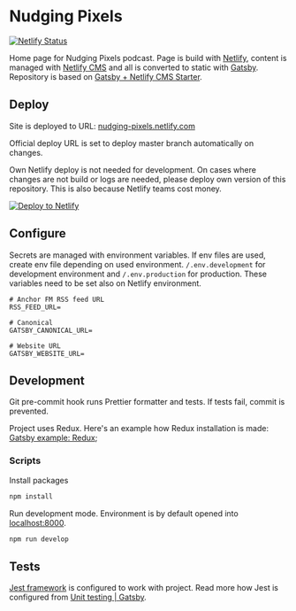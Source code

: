 # Nudging Pixels

[![Netlify Status](https://api.netlify.com/api/v1/badges/af66ef6a-72b2-459c-9743-f34346d506dc/deploy-status)](https://app.netlify.com/sites/nudging-pixels/deploys)

Home page for Nudging Pixels podcast. Page is build with [Netlify](https://www.netlify.com/), content is managed with [Netlify CMS](https://www.netlifycms.org/) and all is converted to static with [Gatsby](https://www.gatsbyjs.org/). Repository is based on [Gatsby + Netlify CMS Starter](https://github.com/netlify-templates/gatsby-starter-netlify-cms).

## Deploy

Site is deployed to URL:
[nudging-pixels.netlify.com](https://nudging-pixels.netlify.com/)

Official deploy URL is set to deploy master branch automatically on changes.

Own Netlify deploy is not needed for development. On cases where changes are not build or logs are needed, please deploy own version of this repository. This is also because Netlify teams cost money.

[![Deploy to Netlify](https://www.netlify.com/img/deploy/button.svg)](https://app.netlify.com/start/deploy?repository=https://github.com/Scionar/nudging-pixels)

## Configure

Secrets are managed with environment variables. If env files are used, create env file depending on used environment. `/.env.development` for development environment and `/.env.production` for production. These variables need to be set also on Netlify environment.

```
# Anchor FM RSS feed URL
RSS_FEED_URL=

# Canonical
GATSBY_CANONICAL_URL=

# Website URL
GATSBY_WEBSITE_URL=
```

## Development

Git pre-commit hook runs Prettier formatter and tests. If tests fail, commit is prevented.

Project uses Redux. Here's an example how Redux installation is made: [Gatsby example: Redux](https://github.com/gatsbyjs/gatsby/tree/master/examples/using-redux);

### Scripts

Install packages

```sh
npm install
```

Run development mode. Environment is by default opened into [localhost:8000](http://localhost:8000/).

```sh
npm run develop
```

## Tests

[Jest framework](https://jestjs.io/) is configured to work with project. Read more how Jest is configured from [Unit testing | Gatsby](https://www.gatsbyjs.org/docs/unit-testing/).
